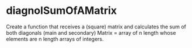 # diagnolSumOfAMatrix
 Create a function that receives a (square) matrix and calculates the sum of both diagonals (main and secondary)      Matrix = array of n length whose elements are n length arrays of integers.
